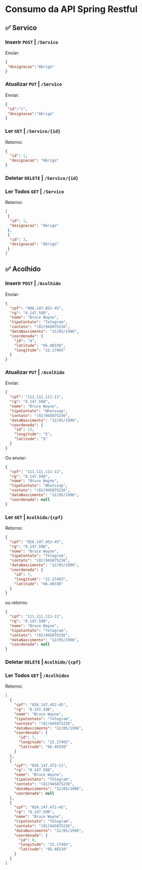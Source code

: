 # Consumo da API Spring Restful

## :white_check_mark: Servico

### Inserir `POST` | `/Servico`

Enviar: 
```json
{
 "designacao":"Abrigo"
}
```

### Atualizar `PUT` | `/Servico`

Enviar: 
```json
{
 "id":"1",
 "designacao":"Abrigo"
}
```

### Ler `GET` | `/Servico/{id}`

Retorno: 
```json
{
  "id": 1,
  "designacao": "Abrigo"
}
```

### Deletar `DELETE` | `/Servico/{id}`

### Ler Todos `GET` | `/Servico`

Retorno:
```json
[
 {
  "id": 1,
  "designacao": "Abrigo"
 },
 {
  "id": 3,
  "designacao": "Abrigo"
 }
]
```

## :white_check_mark: Acolhido

### Inserir `POST` | `/Acolhido`

Enviar: 
```json
{
  "cpf": "096.147.852-45",
  "rg": "8.147.598",
  "nome": "Bruce Wayne",
  "tipoContato": "Telegram",
  "contato": "(81)945875236",
  "dataNascimento": "12/05/1996",
  "coordenada": {
    "id": "4",
    "latitude": "66.40338",
    "longitude": "22.17403"
  }
}
```

### Atualizar `PUT` | `/Acolhido`

Enviar: 
```json
{
  "cpf": "111.111.111-11",
  "rg": "8.147.598",
  "nome": "Bruce Wayne",
  "tipoContato": "Whatssap",
  "contato": "(81)945875236",
  "dataNascimento": "12/05/1996",
  "coordenada": {
    "id": 13,
    "longitude": "5",
    "latitude": "5"
  }
}
```

Ou enviar: 
```json
{
  "cpf": "111.111.111-11",
  "rg": "8.147.598",
  "nome": "Bruce Wayne",
  "tipoContato": "Whatssap",
  "contato": "(81)945875236",
  "dataNascimento": "12/05/1996",
  "coordenada": null
}
```

### Ler `GET` | `Acolhido/{cpf}`

Retorno:
```json
{
  "cpf": "026.147.452-45",
  "rg": "8.147.598",
  "nome": "Bruce Wayne",
  "tipoContato": "Telegram",
  "contato": "(81)945875236",
  "dataNascimento": "12/05/1996",
  "coordenada": {
    "id": 7,
    "longitude": "22.17403",
    "latitude": "66.40338"
  }
}
```

ou retorno: 
```json
{
  "cpf": "111.111.111-11",
  "rg": "8.147.598",
  "nome": "Bruce Wayne",
  "tipoContato": "Telegram",
  "contato": "(81)945875236",
  "dataNascimento": "12/05/1996",
  "coordenada": null
}
```
### Deletar `DELETE` | `Acolhido/{cpf}`

### Ler Todos `GET` | `/Acolhidos`

Retorno:
```json
[
  {
    "cpf": "026.147.452-45",
    "rg": "8.147.598",
    "nome": "Bruce Wayne",
    "tipoContato": "Telegram",
    "contato": "(81)945875236",
    "dataNascimento": "12/05/1996",
    "coordenada": {
      "id": 7,
      "longitude": "22.17403",
      "latitude": "66.40338"
    }
  },
  {
    "cpf": "026.147.472-11",
    "rg": "8.147.598",
    "nome": "Bruce Wayne",
    "tipoContato": "Telegram",
    "contato": "(81)945875236",
    "dataNascimento": "12/05/1996",
    "coordenada": null
  },
  {
    "cpf": "026.147.472-45",
    "rg": "8.147.598",
    "nome": "Bruce Wayne",
    "tipoContato": "Telegram",
    "contato": "(81)945875236",
    "dataNascimento": "12/05/1996",
    "coordenada": {
      "id": 8,
      "longitude": "22.17403",
      "latitude": "66.40338"
    }
  }
]
```
